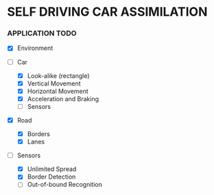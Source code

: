 #    SELF DRIVING CAR ASSIMILATION


###  APPLICATION TODO

- [x] Environment

- [ ] Car
    - [x] Look-alike (rectangle)
    - [x] Vertical Movement
    - [x] Horizontal Movement
    - [x] Acceleration and Braking
    - [ ] Sensors

- [x] Road
    - [x] Borders
    - [x] Lanes

- [ ] Sensors
    - [x] Unlimited Spread
    - [x] Border Detection
    - [ ] Out-of-bound Recognition
